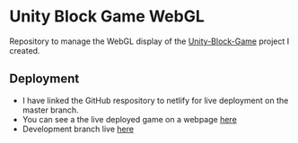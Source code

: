 # Unity Block Game WebGL

Repository to manage the WebGL display of the [Unity-Block-Game](https://github.com/conranpearce/Unity-Block-Game) project I created.

## Deployment
- I have linked the GitHub respository to netlify for live deployment on the master branch.
- You can see a the live deployed game on a webpage [here](https://conran-unity-game.netlify.app/)
- Development branch live [here](https://block-game-develop.netlify.app/)
